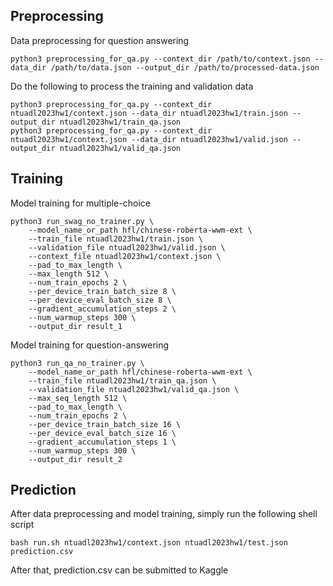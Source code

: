 ## Preprocessing
Data preprocessing for question answering
```
python3 preprocessing_for_qa.py --context_dir /path/to/context.json --data_dir /path/to/data.json --output_dir /path/to/processed-data.json
```
Do the following to process the training and validation data
```
python3 preprocessing_for_qa.py --context_dir ntuadl2023hw1/context.json --data_dir ntuadl2023hw1/train.json --output_dir ntuadl2023hw1/train_qa.json
python3 preprocessing_for_qa.py --context_dir ntuadl2023hw1/context.json --data_dir ntuadl2023hw1/valid.json --output_dir ntuadl2023hw1/valid_qa.json
```

## Training
Model training for multiple-choice
```
python3 run_swag_no_trainer.py \
    --model_name_or_path hfl/chinese-roberta-wwm-ext \
    --train_file ntuadl2023hw1/train.json \
    --validation_file ntuadl2023hw1/valid.json \
    --context_file ntuadl2023hw1/context.json \
    --pad_to_max_length \
    --max_length 512 \
    --num_train_epochs 2 \
    --per_device_train_batch_size 8 \
    --per_device_eval_batch_size 8 \
    --gradient_accumulation_steps 2 \
    --num_warmup_steps 300 \
    --output_dir result_1
```

Model training for question-answering
```
python3 run_qa_no_trainer.py \
    --model_name_or_path hfl/chinese-roberta-wwm-ext \
    --train_file ntuadl2023hw1/train_qa.json \
    --validation_file ntuadl2023hw1/valid_qa.json \
    --max_seq_length 512 \
    --pad_to_max_length \
    --num_train_epochs 2 \
    --per_device_train_batch_size 16 \
    --per_device_eval_batch_size 16 \
    --gradient_accumulation_steps 1 \
    --num_warmup_steps 300 \
    --output_dir result_2
```

## Prediction
After data preprocessing and model training, simply run the following shell script
```
bash run.sh ntuadl2023hw1/context.json ntuadl2023hw1/test.json prediction.csv
```
After that, prediction.csv can be submitted to Kaggle 